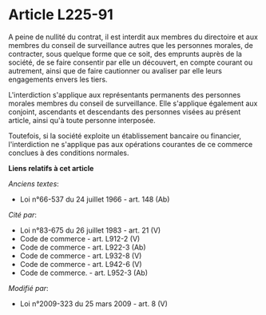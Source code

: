 # Article L225-91

A peine de nullité du contrat, il est interdit aux membres du directoire et aux membres du conseil de surveillance autres que
les personnes morales, de contracter, sous quelque forme que ce soit, des emprunts auprès de la société, de se faire
consentir par elle un découvert, en compte courant ou autrement, ainsi que de faire cautionner ou avaliser par elle leurs
engagements envers les tiers.

L'interdiction s'applique aux représentants permanents des personnes morales membres du conseil de surveillance. Elle
s'applique également aux conjoint, ascendants et descendants des personnes visées au présent article, ainsi qu'à toute
personne interposée.

Toutefois, si la société exploite un établissement bancaire ou financier, l'interdiction ne s'applique pas aux opérations
courantes de ce commerce conclues à des conditions normales.

**Liens relatifs à cet article**

_Anciens textes_:

  - Loi n°66-537 du 24 juillet 1966 - art. 148 (Ab)

_Cité par_:

  - Loi n°83-675 du 26 juillet 1983 - art. 21 (V)
  - Code de commerce - art. L912-2 (V)
  - Code de commerce - art. L922-3 (Ab)
  - Code de commerce - art. L932-8 (V)
  - Code de commerce - art. L942-6 (V)
  - Code de commerce. - art. L952-3 (Ab)

_Modifié par_:

  - Loi n°2009-323 du 25 mars 2009 - art. 8 (V)
